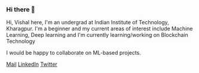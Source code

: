 ### Hi there 👋

Hi, Vishal here, I'm an undergrad at Indian Institute of Technology, Kharagpur.
I'm a beginner and my current areas of interest include Machine Learning, Deep learning and I'm currently learning/working on Blockchain Technology

I would be happy to collaborate on ML-based projects.

[Mail](vbagaria93@gmail.com)
[LinkedIn](linkedin.com/in/vishal-bagaria-2b7b1a202)
[Twitter](https://twitter.com/VishalBagaria13)
